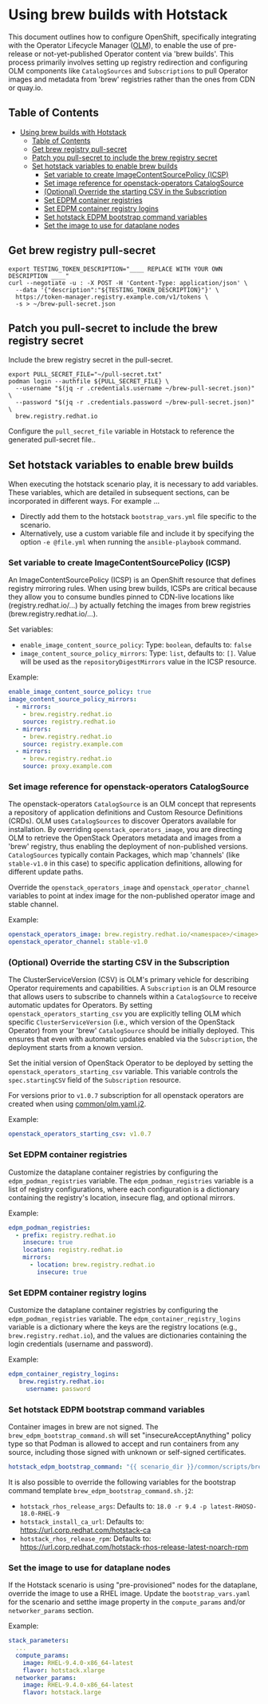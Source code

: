 # Using brew builds with Hotstack

This document outlines how to configure OpenShift, specifically integrating
with the Operator Lifecycle Manager
([OLM](https://olm.operatorframework.io/docs/)), to enable the use of
pre-release or not-yet-published Operator content via 'brew builds'. This
process primarily involves setting up registry redirection and configuring OLM
components like `CatalogSources` and `Subscriptions` to pull Operator images
and metadata from 'brew' registries rather than the ones from CDN or quay.io.

## Table of Contents

- [Using brew builds with Hotstack](#using-brew-builds-with-hotstack)
  - [Table of Contents](#table-of-contents)
  - [Get brew registry pull-secret](#get-brew-registry-pull-secret)
  - [Patch you pull-secret to include the brew registry secret](#patch-you-pull-secret-to-include-the-brew-registry-secret)
  - [Set hotstack variables to enable brew builds](#set-hotstack-variables-to-enable-brew-builds)
    - [Set variable to create ImageContentSourcePolicy (ICSP)](#set-variable-to-create-imagecontentsourcepolicy-icsp)
    - [Set image reference for openstack-operators CatalogSource](#set-image-reference-for-openstack-operators-catalogsource)
    - [(Optional) Override the starting CSV in the Subscription](#optional-override-the-starting-csv-in-the-subscription)
    - [Set EDPM container registries](#set-edpm-container-registries)
    - [Set EDPM container registry logins](#set-edpm-container-registry-logins)
    - [Set hotstack EDPM bootstrap command variables](#set-hotstack-edpm-bootstrap-command-variables)
    - [Set the image to use for dataplane nodes](#set-the-image-to-use-for-dataplane-nodes)

## Get brew registry pull-secret

```shell
export TESTING_TOKEN_DESCRIPTION="____ REPLACE WITH YOUR OWN DESCRIPTION ____"
curl --negotiate -u : -X POST -H 'Content-Type: application/json' \
  --data '{"description":"${TESTING_TOKEN_DESCRIPTION}"}' \
  https://token-manager.registry.example.com/v1/tokens \
  -s > ~/brew-pull-secret.json
```

## Patch you pull-secret to include the brew registry secret

Include the brew registry secret in the pull-secret.

```shell
export PULL_SECRET_FILE="~/pull-secret.txt"
podman login --authfile ${PULL_SECRET_FILE} \
  --username "$(jq -r .credentials.username ~/brew-pull-secret.json)" \
  --password "$(jq -r .credentials.password ~/brew-pull-secret.json)" \
  brew.registry.redhat.io
```

Configure the `pull_secret_file` variable in Hotstack to reference the
generated pull-secret file..

## Set hotstack variables to enable brew builds

When executing the hotstack scenario play, it is necessary to add variables.
These variables, which are detailed in subsequent sections, can be incorporated
in different ways. For example ...

* Directly add them to the hotstack `bootstrap_vars.yml` file specific to the
  scenario.
* Alternatively, use a custom variable file and include it by specifying the
  option `-e @file.yml` when running the `ansible-playbook` command.

### Set variable to create ImageContentSourcePolicy (ICSP)

An ImageContentSourcePolicy (ICSP) is an OpenShift resource that defines
registry mirroring rules. When using brew builds, ICSPs are critical because
they allow you to consume bundles pinned to CDN-live locations like
(registry.redhat.io/…) by actually fetching the images from brew registries
(brew.registry.redhat.io/…).

Set variables:

- `enable_image_content_source_policy`: Type: `boolean`, defaults to: `false`
- `image_content_source_policy_mirrors`: Type: `list`, defaults to: `[]`. Value
  will be used as the `repositoryDigestMirrors` value in the ICSP resource.

Example:

```yaml
enable_image_content_source_policy: true
image_content_source_policy_mirrors:
  - mirrors:
    - brew.registry.redhat.io
    source: registry.redhat.io
  - mirrors:
    - brew.registry.redhat.io
    source: registry.example.com
  - mirrors:
    - brew.registry.redhat.io
    source: proxy.example.com
```

### Set image reference for openstack-operators CatalogSource

The openstack-operators `CatalogSource` is an OLM concept that represents a
repository of application definitions and Custom Resource Definitions (CRDs).
OLM uses `CatalogSources` to discover Operators available for installation. By
overriding `openstack_operators_image`, you are directing OLM to retrieve the
OpenStack Operators metadata and images from a 'brew' registry, thus enabling
the deployment of non-published versions. `CatalogSources` typically contain
Packages, which map 'channels' (like `stable-v1.0` in this case) to specific
application definitions, allowing for different update paths.

Override the `openstack_operators_image` and `openstack_operator_channel`
variables to point at index image for the non-published operator image and
stable channel.

Example:

```yaml
openstack_operators_image: brew.registry.redhat.io/<namespace>/<image>:<tag>
openstack_operator_channel: stable-v1.0
```

### (Optional) Override the starting CSV in the Subscription

The ClusterServiceVersion (CSV) is OLM's primary vehicle for describing
Operator requirements and capabilities. A `Subscription` is an OLM resource
that allows users to subscribe to channels within a `CatalogSource` to receive
automatic updates for Operators. By setting `openstack_operators_starting_csv`
you are explicitly telling OLM which specific `ClusterServiceVersion` (i.e.,
which version of the OpenStack Operator) from your 'brew' `CatalogSource`
should be initially deployed. This ensures that even with automatic updates
enabled via the `Subscription`, the deployment starts from a known version.

Set the initial version of OpenStack Operator to be deployed  by setting the
`openstack_operators_starting_csv` variable. This variable controls the
`spec.startingCSV` field of the `Subscription` resource.

For versions prior to `v1.0.7` subscription for all openstack operators are
created when using [common/olm.yaml.j2](../scenarios/common/olm.yaml.j2).

Example:

```yaml
openstack_operators_starting_csv: v1.0.7
```

### Set EDPM container registries

Customize the dataplane container registries by configuring the
`edpm_podman_registries` variable. The `edpm_podman_registries` variable is a
list of registry configurations, where each configuration is a dictionary
containing the registry's location, insecure flag, and optional mirrors.

Example:

```yaml
edpm_podman_registries:
  - prefix: registry.redhat.io
    insecure: true
    location: registry.redhat.io
    mirrors:
      - location: brew.registry.redhat.io
        insecure: true
```

### Set EDPM container registry logins

Customize the dataplane container registries by configuring the
`edpm_podman_registries` variable. The `edpm_container_registry_logins`
variable is a dictionary where the keys are the registry locations (e.g.,
`brew.registry.redhat.io`), and the values are dictionaries containing the
login credentials (username and password).

Example:

```yaml
edpm_container_registry_logins:
   brew.registry.redhat.io:
     username: password
```

### Set hotstack EDPM bootstrap command variables

Container images in brew are not signed. The `brew_edpm_bootstrap_command.sh`
will set "insecureAcceptAnything" policy type so that Podman is allowed to
accept and run containers from any source, including those signed with unknown
or self-signed certificates.

```yaml
hotstack_edpm_bootstrap_command: "{{ scenario_dir }}/common/scripts/brew_edpm_bootstrap_command.sh.j2"
```

It is also possible to override the following variables for the bootstrap
command template `brew_edpm_bootstrap_command.sh.j2`:

- `hotstack_rhos_release_args`: Defaults to: `18.0 -r 9.4 -p latest-RHOSO-18.0-RHEL-9`
- `hotstack_install_ca_url`: Defaults to: https://url.corp.redhat.com/hotstack-ca
- `hotstack_rhos_release_rpm`: Defaults to: https://url.corp.redhat.com/hotstack-rhos-release-latest-noarch-rpm

### Set the image to use for dataplane nodes

If the Hotstack scenario is using "pre-provisioned" nodes for the dataplane,
override the image to use a RHEL image. Update the `bootstrap_vars.yaml` for
the scenario and setthe image property in the `compute_params` and/or
`networker_params` section.

Example:

```yaml
stack_parameters:
  ...
  compute_params:
    image: RHEL-9.4.0-x86_64-latest
    flavor: hotstack.xlarge
  networker_params:
    image: RHEL-9.4.0-x86_64-latest
    flavor: hotstack.large
```
